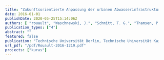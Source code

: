 ```yaml
---
title: "Zukunftsorientierte Anpassung der urbanen Abwasserinfrastruktur- Leitfaden zum methodischen Vorgehen. Projekt KURAS, Schwerpunkt “Abwassersysteme”"
date: 2016-01-01
publishDate: 2020-05-25T15:14:06Z
authors: [ "rouault", "Waschnewski, J.", "Schmitt, T. G.", "Thamsen, P. U." ]
publication_types: ["4"]
abstract: ""
featured: false
publication: "Technische Universität Berlin, Technische Universität Kaiserslautern, Kompetenzzentrum Wasser Berlin gGmbH, Berliner Wasserbetriebe, Institut fu¨r Automation und Kommunikation e. V. Magdeburg"
url_pdf: "/pdf/Rouault-2016-1219.pdf"
projects: ["kuras"]
---
```



